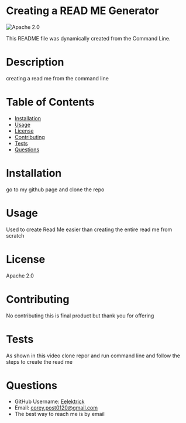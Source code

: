 
  # Creating a READ ME Generator

  ![Apache 2.0](https://img.shields.io/badge/License-Apache%202.0-blue.svg)

  This README file was dynamically created from the Command Line.

  # Description

  creating a read me from the command line

  # Table of Contents
  
  * [Installation](#installation)
  * [Usage](#usage)
  * [License](#license)
  * [Contributing](#contributing)
  * [Tests](#tests)
  * [Questions](#questions)

  # Installation

  go to my github page and clone the repo

  # Usage

  Used to create Read Me easier than creating the entire read me from scratch

  # License

  Apache 2.0

  # Contributing

  No contributing this is final product but thank you for offering

  # Tests

  As shown in this video clone repor and run command line and follow the steps to create the read me

  # Questions

  * GitHub Username: [Eelektrick](https://github.com/Eelektrick) 
  * Email: corey.post0120@gmail.com
  * The best way to reach me is by email
